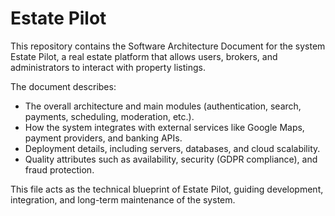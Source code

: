 # Estate Pilot

This repository contains the Software Architecture Document for the system Estate Pilot, a real estate platform that allows users, brokers, and administrators to interact with property listings.  

The document describes:  

- The overall architecture and main modules (authentication, search, payments, scheduling, moderation, etc.).  
- How the system integrates with external services like Google Maps, payment providers, and banking APIs.  
- Deployment details, including servers, databases, and cloud scalability.  
- Quality attributes such as availability, security (GDPR compliance), and fraud protection.  

This file acts as the technical blueprint of Estate Pilot, guiding development, integration, and long-term maintenance of the system.
